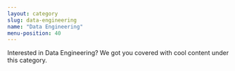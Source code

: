 ```yaml
---
layout: category
slug: data-engineering
name: "Data Engineering"
menu-position: 40
---
```


Interested in Data Engineering? We got you covered with cool content under this category.
